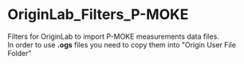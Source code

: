 # OriginLab_Filters_P-MOKE
Filters for OriginLab to import P-MOKE measurements data files.  
In order to use **.ogs** files you need to copy them into "Origin User File Folder"
